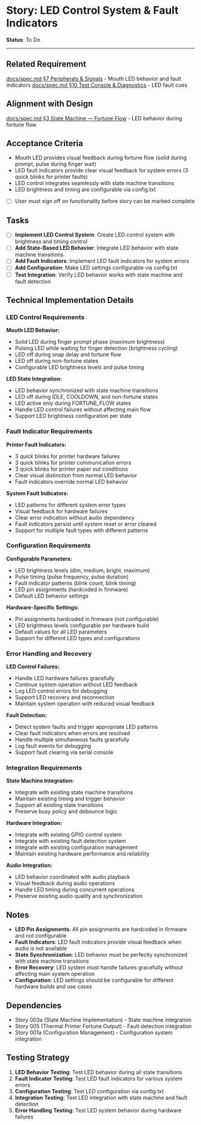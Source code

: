 # Story: LED Control System & Fault Indicators

**Status**: To Do

---

## Related Requirement
[docs/spec.md §7 Peripherals & Signals](../spec.md#7-peripherals--signals) - Mouth LED behavior and fault indicators
[docs/spec.md §10 Test Console & Diagnostics](../spec.md#10-test-console--diagnostics) - LED fault cues

## Alignment with Design
[docs/spec.md §3 State Machine — Fortune Flow](../spec.md#3-state-machine-runtime) - LED behavior during fortune flow

## Acceptance Criteria
- Mouth LED provides visual feedback during fortune flow (solid during prompt, pulse during finger wait)
- LED fault indicators provide clear visual feedback for system errors (3 quick blinks for printer faults)
- LED control integrates seamlessly with state machine transitions
- LED brightness and timing are configurable via config.txt
- [ ] User must sign off on functionality before story can be marked complete

## Tasks
- [ ] **Implement LED Control System**: Create LED control system with brightness and timing control
- [ ] **Add State-Based LED Behavior**: Integrate LED behavior with state machine transitions
- [ ] **Add Fault Indicators**: Implement LED fault indicators for system errors
- [ ] **Add Configuration**: Make LED settings configurable via config.txt
- [ ] **Test Integration**: Verify LED behavior works with state machine and fault detection

## Technical Implementation Details

### LED Control Requirements

**Mouth LED Behavior:**
- Solid LED during finger prompt phase (maximum brightness)
- Pulsing LED while waiting for finger detection (brightness cycling)
- LED off during snap delay and fortune flow
- LED off during non-fortune states
- Configurable LED brightness levels and pulse timing

**LED State Integration:**
- LED behavior synchronized with state machine transitions
- LED off during IDLE, COOLDOWN, and non-fortune states
- LED active only during FORTUNE_FLOW states
- Handle LED control failures without affecting main flow
- Support LED brightness configuration per state

### Fault Indicator Requirements

**Printer Fault Indicators:**
- 3 quick blinks for printer hardware failures
- 3 quick blinks for printer communication errors
- 3 quick blinks for printer paper out conditions
- Clear visual distinction from normal LED behavior
- Fault indicators override normal LED behavior

**System Fault Indicators:**
- LED patterns for different system error types
- Visual feedback for hardware failures
- Clear error indication without audio dependency
- Fault indicators persist until system reset or error cleared
- Support for multiple fault types with different patterns

### Configuration Requirements

**Configurable Parameters:**
- LED brightness levels (dim, medium, bright, maximum)
- Pulse timing (pulse frequency, pulse duration)
- Fault indicator patterns (blink count, blink timing)
- LED pin assignments (hardcoded in firmware)
- Default LED behavior settings

**Hardware-Specific Settings:**
- Pin assignments hardcoded in firmware (not configurable)
- LED brightness levels configurable per hardware build
- Default values for all LED parameters
- Support for different LED types and configurations

### Error Handling and Recovery

**LED Control Failures:**
- Handle LED hardware failures gracefully
- Continue system operation without LED feedback
- Log LED control errors for debugging
- Support LED recovery and reconnection
- Maintain system operation with reduced visual feedback

**Fault Detection:**
- Detect system faults and trigger appropriate LED patterns
- Clear fault indicators when errors are resolved
- Handle multiple simultaneous faults gracefully
- Log fault events for debugging
- Support fault clearing via serial console

### Integration Requirements

**State Machine Integration:**
- Integrate with existing state machine transitions
- Maintain existing timing and trigger behavior
- Support all existing state transitions
- Preserve busy policy and debounce logic

**Hardware Integration:**
- Integrate with existing GPIO control system
- Integrate with existing fault detection system
- Integrate with existing configuration management
- Maintain existing hardware performance and reliability

**Audio Integration:**
- LED behavior coordinated with audio playback
- Visual feedback during audio operations
- Handle LED timing during concurrent operations
- Preserve existing audio quality and synchronization

## Notes
- **LED Pin Assignments**: All pin assignments are hardcoded in firmware and not configurable
- **Fault Indicators**: LED fault indicators provide visual feedback when audio is not available
- **State Synchronization**: LED behavior must be perfectly synchronized with state machine transitions
- **Error Recovery**: LED system must handle failures gracefully without affecting main system operation
- **Configuration**: LED settings should be configurable for different hardware builds and use cases

## Dependencies
- Story 003a (State Machine Implementation) - State machine integration
- Story 005 (Thermal Printer Fortune Output) - Fault detection integration
- Story 001a (Configuration Management) - Configuration system integration

## Testing Strategy
1. **LED Behavior Testing**: Test LED behavior during all state transitions
2. **Fault Indicator Testing**: Test LED fault indicators for various system errors
3. **Configuration Testing**: Test LED configuration via config.txt
4. **Integration Testing**: Test LED integration with state machine and fault detection
5. **Error Handling Testing**: Test LED system behavior during hardware failures
